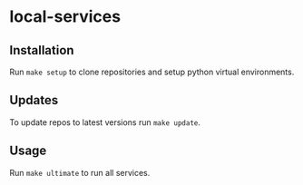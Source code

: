 # local-services

## Installation

Run `make setup` to clone repositories and setup python virtual environments.

## Updates

To update repos to latest versions run `make update`.

## Usage

Run `make ultimate` to run all services.
